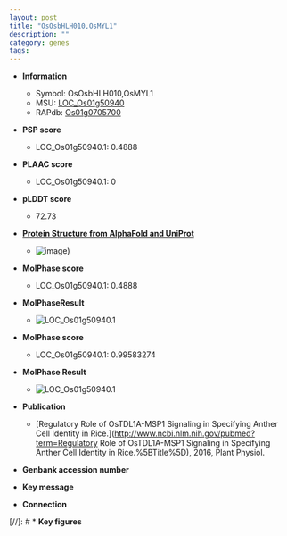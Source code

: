 ```yaml
---
layout: post
title: "OsOsbHLH010,OsMYL1"
description: ""
category: genes
tags: 
---
```


* **Information**  
    + Symbol: OsOsbHLH010,OsMYL1  
    + MSU: [LOC_Os01g50940](http://rice.plantbiology.msu.edu/cgi-bin/ORF_infopage.cgi?orf=LOC_Os01g50940)  
    + RAPdb: [Os01g0705700](http://rapdb.dna.affrc.go.jp/viewer/gbrowse_details/irgsp1?name=Os01g0705700)  

* **PSP score**  
    + LOC_Os01g50940.1: 0.4888 

* **PLAAC score**  
    + LOC_Os01g50940.1: 0 

* **pLDDT score**
    + 72.73

* **[Protein Structure from AlphaFold and UniProt](https://www.uniprot.org/uniprotkb/Q5N8F6/entry#structure)**
    + ![image](https://ricepsp.github.io/images/Q5/AF-Q5N8F6-F1.png))

* **MolPhase score**
    + LOC_Os01g50940.1: 0.4888

* **MolPhaseResult**
    + ![LOC_Os01g50940.1](https://ricepsp.github.io/pictures/LOC_Os01g/LOC_Os01g50940.1.png)

* **MolPhase score**
    + LOC_Os01g50940.1: 0.99583274

* **MolPhase Result**
    + ![LOC_Os01g50940.1](https://304243504.github.io/Pictures/LOC_Os01g/LOC_Os01g50940.1.png)

* **Publication**  
    + [Regulatory Role of OsTDL1A-MSP1 Signaling in Specifying Anther Cell Identity in Rice.](http://www.ncbi.nlm.nih.gov/pubmed?term=Regulatory Role of OsTDL1A-MSP1 Signaling in Specifying Anther Cell Identity in Rice.%5BTitle%5D), 2016, Plant Physiol.

* **Genbank accession number**  

* **Key message**  

* **Connection**  

[//]: # * **Key figures**  


